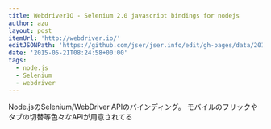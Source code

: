 ```yaml
---
title: WebdriverIO - Selenium 2.0 javascript bindings for nodejs
author: azu
layout: post
itemUrl: 'http://webdriver.io/'
editJSONPath: 'https://github.com/jser/jser.info/edit/gh-pages/data/2015/05/index.json'
date: '2015-05-21T08:24:58+00:00'
tags:
  - node.js
  - Selenium
  - webdriver
---
```

Node.jsのSelenium/WebDriver APIのバインディング。
モバイルのフリックやタブの切替等色々なAPIが用意されてる
